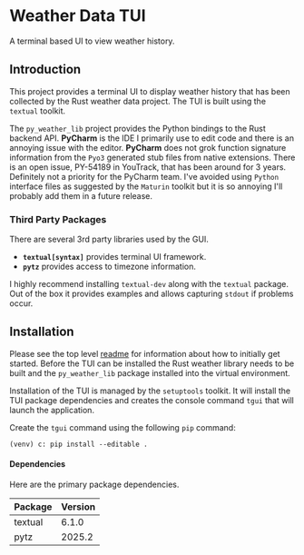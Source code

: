 # Weather Data TUI
A terminal based UI to view weather history.

## Introduction
This project provides a terminal UI to display weather history that has
been collected by the Rust weather data project. The TUI is built using the
`textual` toolkit.

The `py_weather_lib` project provides the Python bindings to the Rust backend API.
**PyCharm** is the IDE I primarily use to edit code and there is an annoying issue
with the editor. **PyCharm** does not grok function signature information from the
`Pyo3` generated stub files from native extensions. There is an open issue, PY-54189
in YouTrack, that has been around for 3 years. Definitely not a priority for the PyCharm
team. I've avoided using `Python` interface files as suggested by the `Maturin` toolkit
but it is so annoying I'll probably add them in a future release. 

### Third Party Packages

There are several 3rd party libraries used by the GUI.

- **`textual[syntax]`** provides terminal UI framework.
- **`pytz`** provides access to timezone information.

I highly recommend installing `textual-dev` along with the `textual` package. Out of the
box it provides examples and allows capturing `stdout` if problems occur. 

## Installation

Please see the top level [readme](../README.md) for information about how to initially
get started. Before the TUI can be installed the Rust weather library needs
to be built and the `py_weather_lib` package installed into the virtual environment.  

Installation of the TUI is managed by the `setuptools` toolkit. It will install
the TUI package dependencies and creates the console command `tgui` that will
launch the application.

Create the `tgui` command using the following `pip` command:

```
(venv) c: pip install --editable .
```

#### Dependencies
Here are the primary package dependencies.

| Package    | Version |
|------------|---------|
| textual    | 6.1.0   |
| pytz       | 2025.2  |

